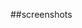 ##screenshots

<img src = "E:\ \BSIS 2 Chyrine Cortez\WAD_Cortez\GuessTheNumber\1.jpg" alt = ""/>

<img src = "E:\ \BSIS 2 Chyrine Cortez\WAD_Cortez\GuessTheNumber\2.jpg" alt = ""/>

<img src = "E:\ \BSIS 2 Chyrine Cortez\WAD_Cortez\GuessTheNumber\3.jpg" alt = ""/>

<img src = "E:\ \BSIS 2 Chyrine Cortez\WAD_Cortez\GuessTheNumber\4.jpg" alt = ""/>
